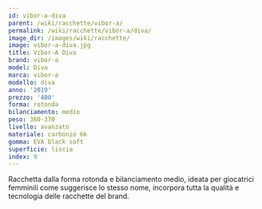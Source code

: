 ```yaml
---
id: vibor-a-diva
parent: /wiki/racchette/vibor-a/
permalink: /wiki/racchette/vibor-a/diva/
image_dir: /images/wiki/racchette/
image: vibor-a-diva.jpg
title: Vibor-A Diva
brand: vibor-a
model: Diva
marca: vibor-a
modello: diva
anno: '2019'
prezzo: '400'
forma: rotonda
bilanciamento: medio
peso: 360-370
livello: avanzato
materiale: carbonio 6k
gomma: EVA black soft
superficie: liscia
index: 9
---
```

Racchetta dalla forma rotonda e bilanciamento medio, ideata per giocatrici femminili come suggerisce lo stesso nome, incorpora tutta la qualità e tecnologia delle racchette del brand.